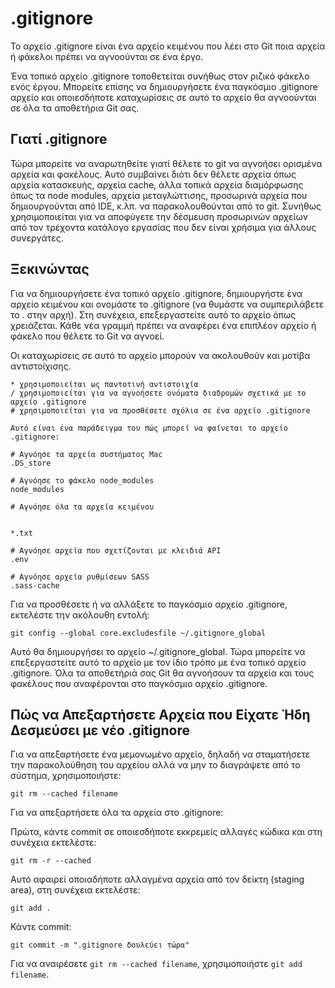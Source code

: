 # .gitignore

Το αρχείο .gitignore είναι ένα αρχείο κειμένου που λέει στο Git ποια αρχεία ή φάκελοι πρέπει να αγνοούνται σε ένα έργο.

Ένα τοπικό αρχείο .gitignore τοποθετείται συνήθως στον ριζικό φάκελο ενός έργου. Μπορείτε επίσης να δημιουργήσετε ένα παγκόσμιο .gitignore αρχείο και οποιεσδήποτε καταχωρίσεις σε αυτό το αρχείο θα αγνοούνται σε όλα τα αποθετήρια Git σας.

## Γιατί .gitignore
Τώρα μπορείτε να αναρωτηθείτε γιατί θέλετε το git να αγνοήσει ορισμένα αρχεία και φακέλους. Αυτό συμβαίνει διότι δεν θέλετε αρχεία όπως αρχεία κατασκευής, αρχεία cache, άλλα τοπικά αρχεία διαμόρφωσης όπως τα node modules, αρχεία μεταγλώττισης, προσωρινά αρχεία που δημιουργούνται από IDE, κ.λπ. να παρακολουθούνται από το git. Συνήθως χρησιμοποιείται για να αποφύγετε την δέσμευση προσωρινών αρχείων από τον τρέχοντα κατάλογο εργασίας που δεν είναι χρήσιμα για άλλους συνεργάτες.

## Ξεκινώντας
Για να δημιουργήσετε ένα τοπικό αρχείο .gitignore, δημιουργήστε ένα αρχείο κειμένου και ονομάστε το .gitignore (να θυμάστε να συμπεριλάβετε το . στην αρχή). Στη συνέχεια, επεξεργαστείτε αυτό το αρχείο όπως χρειάζεται. Κάθε νέα γραμμή πρέπει να αναφέρει ένα επιπλέον αρχείο ή φάκελο που θέλετε το Git να αγνοεί.

Οι καταχωρίσεις σε αυτό το αρχείο μπορούν να ακολουθούν και μοτίβα αντιστοίχισης.

```
* χρησιμοποιείται ως παντοτινή αντιστοιχία
/ χρησιμοποιείται για να αγνοήσετε ονόματα διαδρομών σχετικά με το αρχείο .gitignore
# χρησιμοποιείται για να προσθέσετε σχόλια σε ένα αρχείο .gitignore

Αυτό είναι ένα παράδειγμα του πώς μπορεί να φαίνεται το αρχείο .gitignore:

# Αγνόησε τα αρχεία συστήματος Mac
.DS_store

# Αγνόησε το φάκελο node_modules
node_modules

# Αγνόησε όλα τα αρχεία κειμένου


*.txt

# Αγνόησε αρχεία που σχετίζονται με κλειδιά API
.env

# Αγνόησε αρχεία ρυθμίσεων SASS
.sass-cache

```
Για να προσθέσετε ή να αλλάξετε το παγκόσμιο αρχείο .gitignore, εκτελέστε την ακόλουθη εντολή:

```
git config --global core.excludesfile ~/.gitignore_global

```
Αυτό θα δημιουργήσει το αρχείο ~/.gitignore_global. Τώρα μπορείτε να επεξεργαστείτε αυτό το αρχείο με τον ίδιο τρόπο με ένα τοπικό αρχείο .gitignore. Όλα τα αποθετήριά σας Git θα αγνοήσουν τα αρχεία και τους φακέλους που αναφέρονται στο παγκόσμιο αρχείο .gitignore.

## Πώς να Απεξαρτήσετε Αρχεία που Είχατε Ήδη Δεσμεύσει με νέο .gitignore

Για να απεξαρτήσετε ένα μεμονωμένο αρχείο, δηλαδή να σταματήσετε την παρακολούθηση του αρχείου αλλά να μην το διαγράψετε από το σύστημα, χρησιμοποιήστε:

```
git rm --cached filename
```

Για να απεξαρτήσετε όλα τα αρχεία στο .gitignore:

Πρώτα, κάντε commit σε οποιεσδήποτε εκκρεμείς αλλαγές κώδικα και στη συνέχεια εκτελέστε:

```
git rm -r --cached
```

Αυτό αφαιρεί οποιαδήποτε αλλαγμένα αρχεία από τον δείκτη (staging area), στη συνέχεια εκτελέστε:

```
git add .
```

Κάντε commit:

```
git commit -m ".gitignore δουλεύει τώρα"
```

Για να αναιρέσετε ```git rm --cached filename```, χρησιμοποιήστε ```git add filename```.
